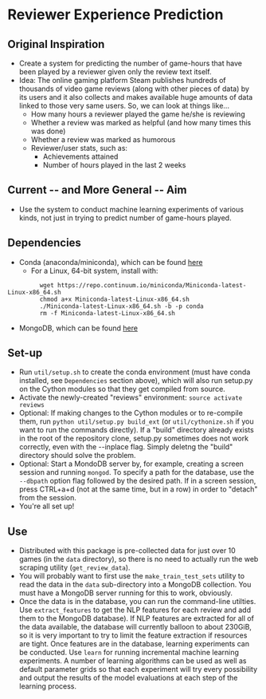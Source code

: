 # Reviewer Experience Prediction

## Original Inspiration
- Create a system for predicting the number of game-hours that have been played by a reviewer given only the review text itself.
- Idea: The online gaming platform Steam publishes hundreds of thousands of video game reviews (along with other pieces of data) by its users and it also collects and makes available huge amounts of data linked to those very same users. So, we can look at things like...
    * How many hours a reviewer played the game he/she is reviewing
    * Whether a review was marked as helpful (and how many times this was done)
    * Whether a review was marked as humorous
    * Reviewer/user stats, such as:
        - Achievements attained
        - Number of hours played in the last 2 weeks

## Current -- and More General -- Aim
- Use the system to conduct machine learning experiments of various kinds, not just in trying to predict number of game-hours played.

## Dependencies
- Conda (anaconda/miniconda), which can be found [here](http://conda.pydata.org/miniconda.html)
    * For a Linux, 64-bit system, install with:
      
```
         wget https://repo.continuum.io/miniconda/Miniconda-latest-Linux-x86_64.sh
         chmod a+x Miniconda-latest-Linux-x86_64.sh
         ./Miniconda-latest-Linux-x86_64.sh -b -p conda
         rm -f Miniconda-latest-Linux-x86_64.sh
```
      
- MongoDB, which can be found [here](https://www.mongodb.org/downloads)

## Set-up
- Run ```util/setup.sh``` to create the conda environment (must have conda installed, see `Dependencies` section above), which will also run setup.py on the Cython modules so that they get compiled from source.
- Activate the newly-created "reviews" environment: ```source activate reviews```
- Optional: If making changes to the Cython modules or to re-compile them, run ```python util/setup.py build_ext``` (or ```util/cythonize.sh``` if you want to run the commands directly). If a "build" directory already exists in the root of the repository clone, setup.py sometimes does not work correctly, even with the --inplace flag. Simply deletng the "build" directory should solve the problem.
- Optional: Start a MondoDB server by, for example, creating a screen session and running ```mongod```. To specify a path for the database, use the ```--dbpath``` option flag followed by the desired path. If in a screen session, press CTRL+a+d (not at the same time, but in a row) in order to "detach" from the session.
- You're all set up!

## Use
- Distributed with this package is pre-collected data for just over 10 games (in the `data` directory), so there is no need to actually run the web scraping utility (```get_review_data```).
- You will probably want to first use the ```make_train_test_sets``` utility to read the data in the ```data``` sub-directory into a MongoDB collection. You must have a MongoDB server running for this to work, obviously.
- Once the data is in the database, you can run the command-line utilties. Use ```extract_features``` to get the NLP features for each review and add them to the MongoDB database). If NLP features are extracted for all of the data available, the database will currently balloon to about 230GiB, so it is very important to try to limit the feature extraction if resources are tight. Once features are in the database, learning experiments can be conducted. Use ```learn``` for running incremental machine learning experiments. A number of learning algorithms can be used as well as default parameter grids so that each experiment will try every possibility and output the results of the model evaluations at each step of the learning process.
